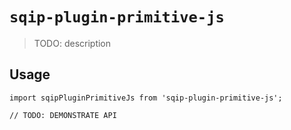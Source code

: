 # `sqip-plugin-primitive-js`

> TODO: description

## Usage

```
import sqipPluginPrimitiveJs from 'sqip-plugin-primitive-js';

// TODO: DEMONSTRATE API
```

